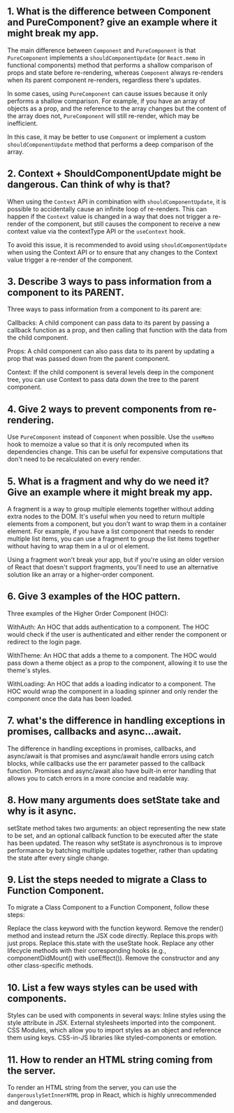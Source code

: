 ## 1. What is the difference between Component and PureComponent? give an example where it might break my app.

The main difference between `Component` and `PureComponent` is that `PureComponent` implements a `shouldComponentUpdate` (or `React.memo` in functional components) method that performs a shallow comparison of props and state before re-rendering, whereas `Component` always re-renders when its parent component re-renders, regardless there's updates.

In some cases, using `PureComponent` can cause issues because it only performs a shallow comparison. For example, if you have an array of objects as a prop, and the reference to the array changes but the content of the array does not, `PureComponent` will still re-render, which may be inefficient.

In this case, it may be better to use `Component` or implement a custom `shouldComponentUpdate` method that performs a deep comparison of the array.

## 2. Context + ShouldComponentUpdate might be dangerous. Can think of why is that?

When using the `Context` API in combination with `shouldComponentUpdate`, it is possible to accidentally cause an infinite loop of re-renders. This can happen if the `Context` value is changed in a way that does not trigger a re-render of the component, but still causes the component to receive a new context value via the contextType API or the `useContext` hook.

To avoid this issue, it is recommended to avoid using `shouldComponentUpdate` when using the Context API or to ensure that any changes to the Context value trigger a re-render of the component.

## 3. Describe 3 ways to pass information from a component to its PARENT.

Three ways to pass information from a component to its parent are:

Callbacks: A child component can pass data to its parent by passing a callback function as a prop, and then calling that function with the data from the child component.

Props: A child component can also pass data to its parent by updating a prop that was passed down from the parent component.

Context: If the child component is several levels deep in the component tree, you can use Context to pass data down the tree to the parent component.

## 4. Give 2 ways to prevent components from re-rendering.

Use `PureComponent` instead of `Component` when possible.
Use the `useMemo` hook to memoize a value so that it is only recomputed when its dependencies change. This can be useful for expensive computations that don't need to be recalculated on every render.

## 5. What is a fragment and why do we need it? Give an example where it might break my app.

A fragment is a way to group multiple elements together without adding extra nodes to the DOM. It's useful when you need to return multiple elements from a component, but you don't want to wrap them in a container element.
For example, if you have a list component that needs to render multiple list items, you can use a fragment to group the list items together without having to wrap them in a ul or ol element.

Using a fragment won't break your app, but if you're using an older version of React that doesn't support fragments, you'll need to use an alternative solution like an array or a higher-order component.

## 6. Give 3 examples of the HOC pattern.

Three examples of the Higher Order Component (HOC):

WithAuth: An HOC that adds authentication to a component. The HOC would check if the user is authenticated and either render the component or redirect to the login page.

WithTheme: An HOC that adds a theme to a component. The HOC would pass down a theme object as a prop to the component, allowing it to use the theme's styles.

WithLoading: An HOC that adds a loading indicator to a component. The HOC would wrap the component in a loading spinner and only render the component once the data has been loaded.

## 7. what's the difference in handling exceptions in promises, callbacks and async...await.

The difference in handling exceptions in promises, callbacks, and async/await is that promises and async/await handle errors using catch blocks, while callbacks use the err parameter passed to the callback function. Promises and async/await also have built-in error handling that allows you to catch errors in a more concise and readable way.

## 8. How many arguments does setState take and why is it async.

setState method takes two arguments: an object representing the new state to be set, and an optional callback function to be executed after the state has been updated. The reason why setState is asynchronous is to improve performance by batching multiple updates together, rather than updating the state after every single change.

## 9. List the steps needed to migrate a Class to Function Component.

To migrate a Class Component to a Function Component, follow these steps:

Replace the class keyword with the function keyword.
Remove the render() method and instead return the JSX code directly.
Replace this.props with just props.
Replace this.state with the useState hook.
Replace any other lifecycle methods with their corresponding hooks (e.g., componentDidMount() with useEffect()).
Remove the constructor and any other class-specific methods.

## 10. List a few ways styles can be used with components.

Styles can be used with components in several ways:
Inline styles using the style attribute in JSX.
External stylesheets imported into the component.
CSS Modules, which allow you to import styles as an object and reference them using keys.
CSS-in-JS libraries like styled-components or emotion.

## 11. How to render an HTML string coming from the server.

To render an HTML string from the server, you can use the `dangerouslySetInnerHTML` prop in React, which is highly unrecommended and dangerous.

